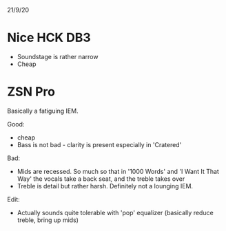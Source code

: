 21/9/20

# Nice HCK DB3
- Soundstage is rather narrow
- Cheap

# ZSN Pro
Basically a fatiguing IEM.

Good:
- cheap
- Bass is not bad - clarity is present especially in 'Cratered'

Bad:
- Mids are recessed. So much so that in '1000 Words' and 'I Want It That Way' the vocals take a back seat, and the treble takes over
- Treble is detail but rather harsh. Definitely not a lounging IEM.

Edit:
- Actually sounds quite tolerable with 'pop' equalizer (basically reduce treble, bring up mids)